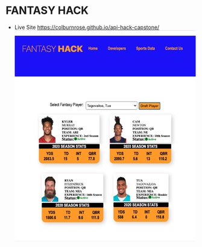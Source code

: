 # FANTASY HACK
- Live Site https://colburnrose.github.io/api-hack-capstone/ 
![](image/landing-page.png)

